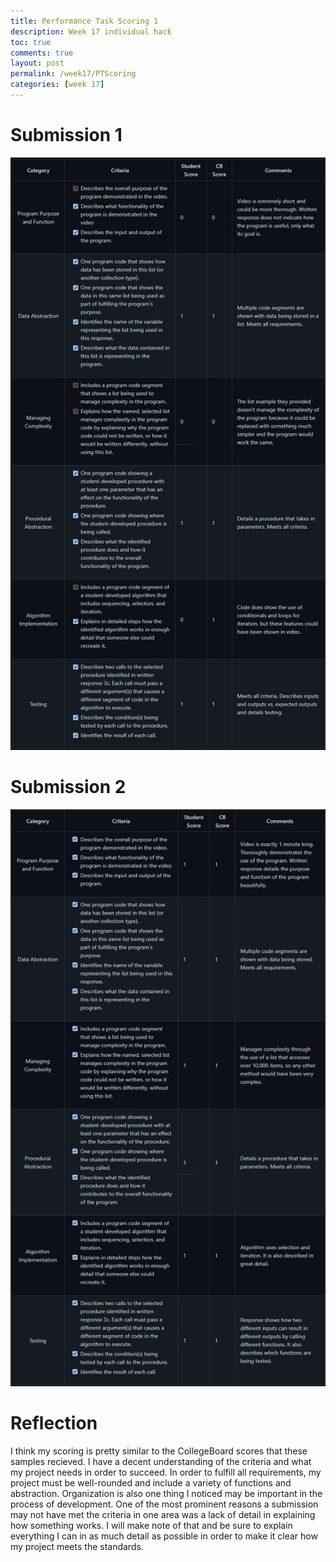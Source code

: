 ```yaml
---
title: Performance Task Scoring 1
description: Week 17 individual hack
toc: true
comments: true
layout: post
permalink: /week17/PTScoring
categories: [week 17]
---
```


# Submission 1

![Performance Task Scoring 1](../images/PTscoring1.jpg)


# Submission 2

![Performance Task Scoring 2](../images/PTscoring2.jpg)

# Reflection

I think my scoring is pretty similar to the CollegeBoard scores that these samples recieved. I have a decent understanding of the criteria and what my project needs in order to succeed. In order to fulfill all requirements, my project must be well-rounded and include a variety of functions and abstraction. Organization is also one thing I noticed may be important in the process of development. One of the most prominent reasons a submission may not have met the criteria in one area was a lack of detail in explaining how something works. I will make note of that and be sure to explain everything I can in as much detail as possible in order to make it clear how my project meets the standards.